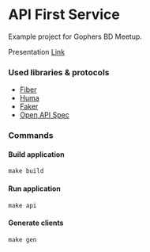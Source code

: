 # API First Service

Example project for Gophers BD Meetup.

Presentation [Link](https://docs.google.com/presentation/d/1PiJQPBtukmk7xgnpV7Vm2wLZqdHoUo6PNPabMJR79yw/edit?usp=sharing)

### Used libraries & protocols

- [Fiber](https://gofiber.io)
- [Huma](https://huma.rocks)
- [Faker](https://github.com/pioz/faker)
- [Open API Spec](https://spec.openapis.org/oas/v3.1.0.html)

### Commands

#### Build application

```shell
make build
```

#### Run application

```shell
make api
```

#### Generate clients

````shell
make gen
````
